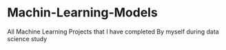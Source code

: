 # Machin-Learning-Models
All Machine Learning Projects that I have completed By myself during data science study

